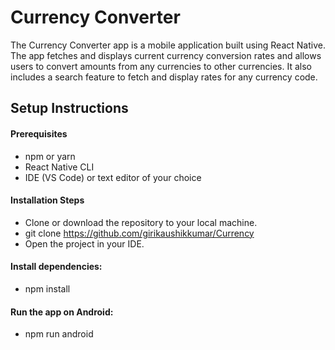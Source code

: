 
# Currency Converter

The Currency Converter app is a mobile application built using React Native. The app fetches and displays current currency conversion rates and allows users to convert amounts from any currencies to other currencies. It also includes a search feature to fetch and display rates for any currency code.




## Setup Instructions
#### Prerequisites
- npm or yarn
- React Native CLI
- IDE (VS Code) or text editor of your choice
#### Installation Steps
- Clone or download the repository to your local machine.
- git clone https://github.com/girikaushikkumar/Currency
- Open the project in your IDE.
#### Install dependencies:
- npm install
#### Run the app on Android:
- npm run android



